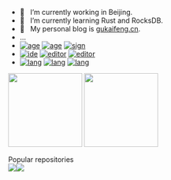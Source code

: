 <!-- ### Hi there 👋 -->

<!--
**gukaifeng/gukaifeng** is a ✨ _special_ ✨ repository because its `README.md` (this file) appears on your GitHub profile.

Here are some ideas to get you started:

- 🔭 I’m currently working on ...
- 🌱 I’m currently learning ...
- 👯 I’m looking to collaborate on ...
- 🤔 I’m looking for help with ...
- 💬 Ask me about ...
- 📫 How to reach me: ...
- 😄 Pronouns: ...
- ⚡ Fun fact: ...
-->

- 🔭 &nbsp;&nbsp;I’m currently working in Beijing.  
- 🌱 &nbsp;&nbsp;I’m currently learning Rust and RocksDB.  
- 🤔 &nbsp;&nbsp;My personal blog is [gukaifeng.cn](https://gukaifeng.cn/). 
- ... 
- <a href="#"><img src="https://img.shields.io/badge/gender-%E2%99%82-yellow" alt="age"></a> <a href="#"><img src="https://img.shields.io/badge/age-25-green" alt="age"></a> <a href="#"><img src="https://img.shields.io/badge/sign-%E2%99%8F-blueviolet" alt="sign"></a>
- <a href="https://www.jetbrains.com/"><img src="https://img.shields.io/badge/ide-jetbrains-orange" alt="ide"></a> <a href="https://code.visualstudio.com/"><img src="https://img.shields.io/badge/editor-vscode-blue" alt="editor"></a> <a href="https://typora.io/"><img src="https://img.shields.io/badge/editor-typora-white" alt="editor"></a>
- <a href="#"><img src="https://img.shields.io/badge/lang-cpp-%23F7437B" alt="lang"></a> <a href="https://go.dev/"><img src="https://img.shields.io/badge/lang-go-%2300AFD5" alt="lang"></a> <a href="https://www.rust-lang.org/"><img src="https://img.shields.io/badge/lang-rust-%23E1A387" alt="lang"></a>

<img src="https://github-readme-stats.vercel.app/api/top-langs/?username=gukaifeng&layout=compact&theme=onedark" height="150px">&nbsp;<img src="https://github-readme-stats.vercel.app/api?username=gukaifeng&show_icons=true&theme=onedark" height="150px">


Popular repositories  
![](https://github-readme-stats.vercel.app/api/pin/?username=gukaifeng&theme=onedark&repo=MIT6.824_Lab_Impl)![](https://github-readme-stats.vercel.app/api/pin/?username=gukaifeng&theme=onedark&repo=hexo)
